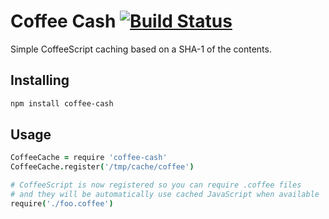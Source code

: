 # Coffee Cash [![Build Status](https://travis-ci.org/atom/coffee-cash.svg?branch=master)](https://travis-ci.org/atom/coffee-cash)

Simple CoffeeScript caching based on a SHA-1 of the contents.

## Installing

```sh
npm install coffee-cash
```

## Usage

```coffee
CoffeeCache = require 'coffee-cash'
CoffeeCache.register('/tmp/cache/coffee')

# CoffeeScript is now registered so you can require .coffee files
# and they will be automatically use cached JavaScript when available
require('./foo.coffee')
```
